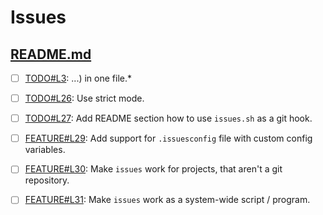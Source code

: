 # Issues

## [README.md](README.md)

- [ ] [TODO#L3](README.md#L3): ...) in one file.*
- [ ] [TODO#L26](README.md#L26): Use strict mode.
- [ ] [TODO#L27](README.md#L27): Add README section how to use `issues.sh` as a git hook.
- [ ] [FEATURE#L29](README.md#L29): Add support for `.issuesconfig` file with custom config variables.
- [ ] [FEATURE#L30](README.md#L30): Make `issues` work for projects, that aren't a git repository.
- [ ] [FEATURE#L31](README.md#L31): Make `issues` work as a system-wide script / program.

